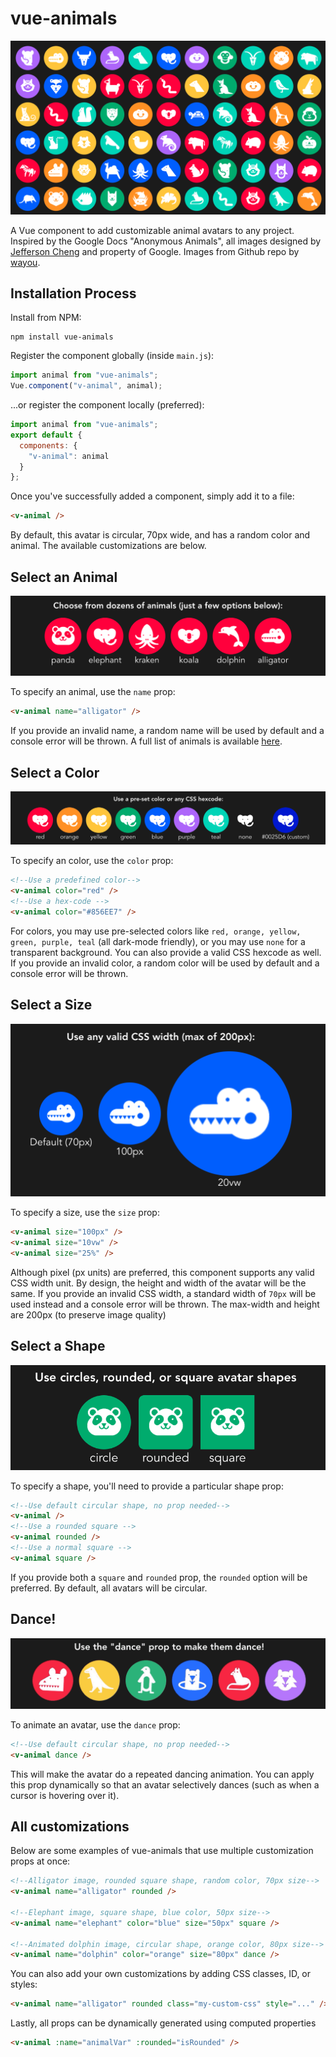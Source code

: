 # vue-animals

![Vue Animals](./assets/hero.png)

A Vue component to add customizable animal avatars to any project. Inspired by the Google Docs "Anonymous Animals", all images designed by [Jefferson Cheng](https://jeffersoncheng.com/Anonymous-Animals) and property of Google. Images from Github repo by [wayou](https://github.com/wayou/anonymous-animals).

## Installation Process

Install from NPM:

```
npm install vue-animals
```

Register the component globally (inside `main.js`):

```javascript
import animal from "vue-animals";
Vue.component("v-animal", animal);
```

...or register the component locally (preferred):

```javascript
import animal from "vue-animals";
export default {
  components: {
    "v-animal": animal
  }
};
```

Once you've successfully added a component, simply add it to a file:

```html
<v-animal />
```

By default, this avatar is circular, 70px wide, and has a random color and animal. The available customizations are below.

## Select an Animal

![Animals](./assets/animals.png)

To specify an animal, use the `name` prop:

```html
<v-animal name="alligator" />
```

If you provide an invalid name, a random name will be used by default and a console error will be thrown. A full list of animals is available [here](https://medium.com/@roeder/these-are-all-of-the-anonymous-google-docs-animals-i-have-seen-so-far-8e33e0405993).

## Select a Color

![Colors](./assets/colors.png)

To specify an color, use the `color` prop:

```html
<!--Use a predefined color-->
<v-animal color="red" />
<!--Use a hex-code -->
<v-animal color="#856EE7" />
```

For colors, you may use pre-selected colors like `red, orange, yellow, green, purple, teal` (all dark-mode friendly), or you may use `none` for a transparent background. You can also provide a valid CSS hexcode as well. If you provide an invalid color, a random color will be used by default and a console error will be thrown.

## Select a Size

![Sizes](./assets/sizes.png)

To specify a size, use the `size` prop:

```html
<v-animal size="100px" />
<v-animal size="10vw" />
<v-animal size="25%" />
```

Although pixel (px units) are preferred, this component supports any valid CSS width unit. By design, the height and width of the avatar will be the same. If you provide an invalid CSS width, a standard width of `70px` will be used instead and a console error will be thrown. The max-width and height are 200px (to preserve image quality)

## Select a Shape

![Sizes](./assets/shapes.png)

To specify a shape, you'll need to provide a particular shape prop:

```html
<!--Use default circular shape, no prop needed-->
<v-animal />
<!--Use a rounded square -->
<v-animal rounded />
<!--Use a normal square -->
<v-animal square />
```

If you provide both a `square` and `rounded` prop, the `rounded` option will be preferred. By default, all avatars will be circular.

## Dance!

![Dance](./assets/dance.gif)

To animate an avatar, use the `dance` prop:

```html
<!--Use default circular shape, no prop needed-->
<v-animal dance />
```

This will make the avatar do a repeated dancing animation. You can apply this prop dynamically so that an avatar selectively dances (such as when a cursor is hovering over it).

## All customizations

Below are some examples of vue-animals that use multiple customization props at once:

```html
<!--Alligator image, rounded square shape, random color, 70px size-->
<v-animal name="alligator" rounded />

<!--Elephant image, square shape, blue color, 50px size-->
<v-animal name="elephant" color="blue" size="50px" square />

<!--Animated dolphin image, circular shape, orange color, 80px size-->
<v-animal name="dolphin" color="orange" size="80px" dance />
```

You can also add your own customizations by adding CSS classes, ID, or styles:

```html
<v-animal name="alligator" rounded class="my-custom-css" style="..." />
```

Lastly, all props can be dynamically generated using computed properties

```html
<v-animal :name="animalVar" :rounded="isRounded" />
```
